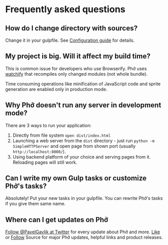 # Frequently asked questions

## How do I change directory with sources?
Change it in your gulpfile. See [Configuration guide](configuration.md) for details.

## My project is big. Will it affect my build time?

This is common issue for developers who use Browserify. Phở uses [watchify](https://github.com/substack/watchify) that recompiles only changed modules (not whole bundle).

Time consuming operations like minification of JavaScript code and sprite generation are enabled only in production mode.

## Why Phở doesn't run any server in development mode?

There are 3 ways to run your application:

1. Directly from file system `open dist/index.html`
1. Launching a web server from the `dist` directory - just run ```python -m SimpleHTTPServer``` and open page from shown port (usually `http://localhost:8000/`).
1. Using backend platform of your choice and serving pages from it. Reloading pages will still work.

## Can I write my own Gulp tasks or customize Phở's tasks?
Absolutely! Put your new tasks in your gulpfile. You can rewrite Phở's tasks if you give them same name.

<!--## Can I write my own npm module as Phở extension?-->

## Where can I get updates on Phở

[Follow @PavelGavlik at Twitter](https://twitter.com/PavelGavlik) for every update about Phở and more. [Like](https://www.facebook.com/madebysource) or [Follow](https://twitter.com/MadeBySource) Source for major Phở updates, helpful links and product releases.
